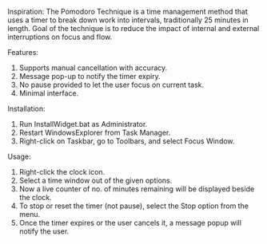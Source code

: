 Inspiration:
The Pomodoro Technique is a time management method that uses a timer to break down work into intervals, traditionally 25 minutes in length.
Goal of the technique is to reduce the impact of internal and external interruptions on focus and flow. 

Features:
1. Supports manual cancellation with accuracy.
2. Message pop-up to notify the timer expiry.
3. No pause provided to let the user focus on current task.
4. Minimal interface.

Installation:
1. Run InstallWidget.bat as Administrator.
3. Restart WindowsExplorer from Task Manager.
4. Right-click on Taskbar, go to Toolbars, and select Focus Window.

Usage:
1. Right-click the clock icon.
2. Select a time window out of the given options.
3. Now a live counter of no. of minutes remaining will be displayed beside the clock.
4. To stop or reset the timer (not pause), select the Stop option from the menu.
5. Once the timer expires or the user cancels it, a message popup will notify the user.


